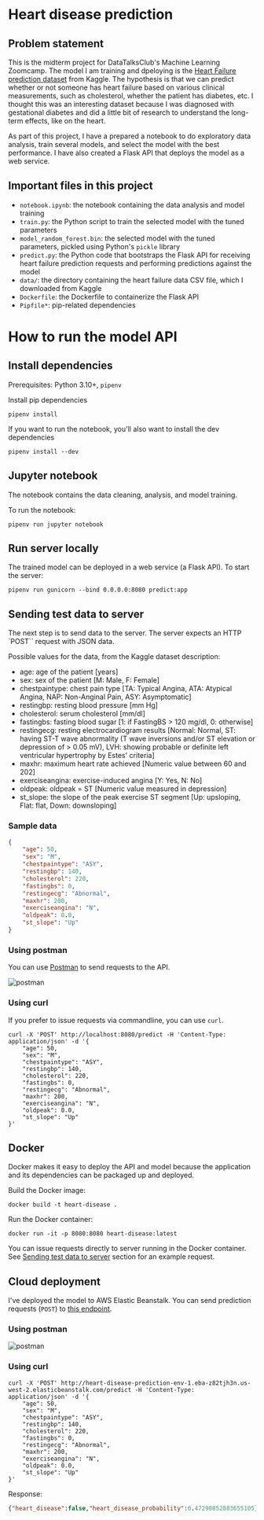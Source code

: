 
# Heart disease prediction

## Problem statement

This is the midterm project for DataTalksClub's Machine Learning Zoomcamp. The model I am training and dpeloying is the [Heart Failure prediction dataset](https://www.kaggle.com/datasets/fedesoriano/heart-failure-prediction) from Kaggle. The hypothesis is that we can predict whether or not someone has heart failure based on various clinical measurements, such as cholesterol, whether the patient has diabetes, etc. I thought this was an interesting dataset because I was diagnosed with gestational diabetes and did a little bit of research to understand the long-term effects, like on the heart.

As part of this project, I have a prepared a notebook to do exploratory data analysis, train several models, and select the model with the best performance. I have also created a Flask API that deploys the model as a web service.

## Important files in this project

* `notebook.ipynb`: the notebook containing the data analysis and model training
* `train.py`: the Python script to train the selected model with the tuned parameters
* `model_random_forest.bin`: the selected model with the tuned parameters, pickled using Python's `pickle` library
* `predict.py`: the Python code that bootstraps the Flask API for receiving heart failure prediction requests and performing predictions against the model
* `data/`: the directory containing the heart failure data CSV file, which I downloaded from Kaggle
* `Dockerfile`: the Dockerfile to containerize the Flask API
* `Pipfile*`: pip-related dependencies
 

# How to run the model API

## Install dependencies

Prerequisites: Python 3.10+, `pipenv`

Install pip dependencies
```
pipenv install
```

If you want to run the notebook, you'll also want to install the dev dependencies
```
pipenv install --dev
```

## Jupyter notebook

The notebook contains the data cleaning, analysis, and model training.

To run the notebook:
```
pipenv run jupyter notebook
```

## Run server locally

The trained model can be deployed in a web service (a Flask API). To start the server:

```
pipenv run gunicorn --bind 0.0.0.0:8080 predict:app
```

## Sending test data to server

The next step is to send data to the server. The server expects an HTTP `POST`` request with JSON data.

Possible values for the data, from the Kaggle dataset description:

* age: age of the patient [years]
* sex: sex of the patient [M: Male, F: Female]
* chestpaintype: chest pain type [TA: Typical Angina, ATA: Atypical Angina, NAP: Non-Anginal Pain, ASY: Asymptomatic]
* restingbp: resting blood pressure [mm Hg]
* cholesterol: serum cholesterol [mm/dl]
* fastingbs: fasting blood sugar [1: if FastingBS > 120 mg/dl, 0: otherwise]
* restingecg: resting electrocardiogram results [Normal: Normal, ST: having ST-T wave abnormality (T wave inversions and/or ST elevation or depression of > 0.05 mV), LVH: showing probable or definite left ventricular hypertrophy by Estes' criteria]
* maxhr: maximum heart rate achieved [Numeric value between 60 and 202]
* exerciseangina: exercise-induced angina [Y: Yes, N: No]
* oldpeak: oldpeak = ST [Numeric value measured in depression]
* st_slope: the slope of the peak exercise ST segment [Up: upsloping, Flat: flat, Down: downsloping]


### Sample data

```json
{
    "age": 50,
    "sex": "M",
    "chestpaintype": "ASY",
    "restingbp": 140,
    "cholesterol": 220,
    "fastingbs": 0,
    "restingecg": "Abnormal",
    "maxhr": 200,
    "exerciseangina": "N",
    "oldpeak": 0.0,
    "st_slope": "Up"
}
```

### Using postman

You can use [Postman](https://www.postman.com/downloads/) to send requests to the API.

![postman](img/postman_local.png)

### Using curl

If you prefer to issue requests via commandline, you can use `curl`.

```
curl -X 'POST' http://localhost:8080/predict -H 'Content-Type: application/json' -d '{
    "age": 50,
    "sex": "M",
    "chestpaintype": "ASY",
    "restingbp": 140,
    "cholesterol": 220,
    "fastingbs": 0,
    "restingecg": "Abnormal",
    "maxhr": 200,
    "exerciseangina": "N",
    "oldpeak": 0.0,
    "st_slope": "Up"
}'
```

## Docker

Docker makes it easy to deploy the API and model because the application and its dependencies can be packaged up and deployed.

Build the Docker image:
```
docker build -t heart-disease .
```

Run the Docker container:
```
docker run -it -p 8080:8080 heart-disease:latest
```

You can issue requests directly to server running in the Docker container. See [Sending test data to server](#sending-test-data-to-server) section for an example request.

## Cloud deployment

I've deployed the model to AWS Elastic Beanstalk. You can send prediction requests (`POST`) to [this endpoint](http://heart-disease-prediction-env-1.eba-z82tjh3n.us-west-2.elasticbeanstalk.com/predict).

### Using postman
![postman](img/postman_cloud.png)

### Using curl
```
curl -X 'POST' http://heart-disease-prediction-env-1.eba-z82tjh3n.us-west-2.elasticbeanstalk.com/predict -H 'Content-Type: application/json' -d '{
    "age": 50,
    "sex": "M",
    "chestpaintype": "ASY",
    "restingbp": 140,
    "cholesterol": 220,
    "fastingbs": 0,
    "restingecg": "Abnormal",
    "maxhr": 200,
    "exerciseangina": "N",
    "oldpeak": 0.0,
    "st_slope": "Up"
}'
```

Response:
```json
{"heart_disease":false,"heart_disease_probability":0.47290852883655105}
```